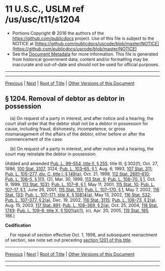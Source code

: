---
---

# 11 U.S.C., USLM ref /us/usc/t11/s1204

* Portions Copyright © 2016 the authors of the https://github.com/publicdocs project.
  Use of this file is subject to the NOTICE at [https://github.com/publicdocs/uscode/blob/master/NOTICE](https://github.com/publicdocs/uscode/blob/master/NOTICE)
* See the [Document Metadata](././../../../../..//README.md) for more information.
  This file is generated from historical government data; content and/or formatting may be inaccurate and out-of-date and should not be used for official purposes.

----------
----------

[Previous](./../../../../..//us/usc/t11/ch12/schI/m__us_usc_t11_s1203.md) | [Next](./../../../../..//us/usc/t11/ch12/schI/m__us_usc_t11_s1205.md) | [Root of Title](./../../../../../) | [Other Versions of this Document](https://publicdocs.github.io/go/links?ns=uslm&ref=%2Fus%2Fusc%2Ft11%2Fs1204)

## § 1204. Removal of debtor as debtor in possession

    (a) On request of a party in interest, and after notice and a hearing, the court shall order that the debtor shall not be a debtor in possession for cause, including fraud, dishonesty, incompetence, or gross mismanagement of the affairs of the debtor, either before or after the commencement of the case.

    (b) On request of a party in interest, and after notice and a hearing, the court may reinstate the debtor in possession.

(Added and amended [Pub. L. 99–554, title II, § 255][/us/pl/99/554/s255], title III, § 302(f), Oct. 27, 1986, [100 Stat. 3107][/us/stat/100/3107], 3124; [Pub. L. 103–65, § 1][/us/pl/103/65/s1], Aug. 6, 1993, [107 Stat. 311][/us/stat/107/311]; [Pub. L. 105–277, div. C, title I, § 149(a)][/us/pl/105/277/s149/a], Oct. 21, 1998, [112 Stat. 2681–610][/us/stat/112/2681-610]; [Pub. L. 106–5, § 1(1)][/us/pl/106/5/s1/1], (2), Mar. 30, 1999, [113 Stat. 9][/us/stat/113/9]; [Pub. L. 106–70, § 1][/us/pl/106/70/s1], Oct. 9, 1999, [113 Stat. 1031][/us/stat/113/1031]; [Pub. L. 107–8, § 1][/us/pl/107/8/s1], May 11, 2001, [115 Stat. 10][/us/stat/115/10]; [Pub. L. 107–17, § 1][/us/pl/107/17/s1], June 26, 2001, [115 Stat. 151][/us/stat/115/151]; [Pub. L. 107–170, § 1][/us/pl/107/170/s1], May 7, 2002, [116 Stat. 133][/us/stat/116/133]; [Pub. L. 107–171, title X, § 10814(a)][/us/pl/107/171/s10814/a], May 13, 2002, [116 Stat. 532][/us/stat/116/532]; [Pub. L. 107–377, § 2(a)][/us/pl/107/377/s2/a], Dec. 19, 2002, [116 Stat. 3115][/us/stat/116/3115]; [Pub. L. 108–73, § 2(a)][/us/pl/108/73/s2/a], Aug. 15, 2003, [117 Stat. 891][/us/stat/117/891]; [Pub. L. 108–369, § 2(a)][/us/pl/108/369/s2/a], Oct. 25, 2004, [118 Stat. 1749][/us/stat/118/1749]; [Pub. L. 109–8, title X, § 1001(a)(1)][/us/pl/109/8/s1001/a/1], (c), Apr. 20, 2005, [119 Stat. 185][/us/stat/119/185], 186.)

 __Codification__ 

    For repeal of section effective Oct. 1, 1998, and subsequent reenactment of section, see note set out preceding [section 1201 of this title][/us/usc/t11/s1201].

----------

[Previous](./../../../../..//us/usc/t11/ch12/schI/m__us_usc_t11_s1203.md) | [Next](./../../../../..//us/usc/t11/ch12/schI/m__us_usc_t11_s1205.md) | [Root of Title](./../../../../../) | [Other Versions of this Document](https://publicdocs.github.io/go/links?ns=uslm&ref=%2Fus%2Fusc%2Ft11%2Fs1204)

----------
----------

[/us/pl/99/554/s255]: https://publicdocs.github.io/go/links?ns=uslm&ref=%2Fus%2Fpl%2F99%2F554%2Fs255
[/us/stat/100/3107]: https://publicdocs.github.io/go/links?ns=uslm&ref=%2Fus%2Fstat%2F100%2F3107
[/us/pl/103/65/s1]: https://publicdocs.github.io/go/links?ns=uslm&ref=%2Fus%2Fpl%2F103%2F65%2Fs1
[/us/stat/107/311]: https://publicdocs.github.io/go/links?ns=uslm&ref=%2Fus%2Fstat%2F107%2F311
[/us/pl/105/277/s149/a]: https://publicdocs.github.io/go/links?ns=uslm&ref=%2Fus%2Fpl%2F105%2F277%2Fs149%2Fa
[/us/stat/112/2681-610]: https://publicdocs.github.io/go/links?ns=uslm&ref=%2Fus%2Fstat%2F112%2F2681-610
[/us/pl/106/5/s1/1]: https://publicdocs.github.io/go/links?ns=uslm&ref=%2Fus%2Fpl%2F106%2F5%2Fs1%2F1
[/us/stat/113/9]: https://publicdocs.github.io/go/links?ns=uslm&ref=%2Fus%2Fstat%2F113%2F9
[/us/pl/106/70/s1]: https://publicdocs.github.io/go/links?ns=uslm&ref=%2Fus%2Fpl%2F106%2F70%2Fs1
[/us/stat/113/1031]: https://publicdocs.github.io/go/links?ns=uslm&ref=%2Fus%2Fstat%2F113%2F1031
[/us/pl/107/8/s1]: https://publicdocs.github.io/go/links?ns=uslm&ref=%2Fus%2Fpl%2F107%2F8%2Fs1
[/us/stat/115/10]: https://publicdocs.github.io/go/links?ns=uslm&ref=%2Fus%2Fstat%2F115%2F10
[/us/pl/107/17/s1]: https://publicdocs.github.io/go/links?ns=uslm&ref=%2Fus%2Fpl%2F107%2F17%2Fs1
[/us/stat/115/151]: https://publicdocs.github.io/go/links?ns=uslm&ref=%2Fus%2Fstat%2F115%2F151
[/us/pl/107/170/s1]: https://publicdocs.github.io/go/links?ns=uslm&ref=%2Fus%2Fpl%2F107%2F170%2Fs1
[/us/stat/116/133]: https://publicdocs.github.io/go/links?ns=uslm&ref=%2Fus%2Fstat%2F116%2F133
[/us/pl/107/171/s10814/a]: https://publicdocs.github.io/go/links?ns=uslm&ref=%2Fus%2Fpl%2F107%2F171%2Fs10814%2Fa
[/us/stat/116/532]: https://publicdocs.github.io/go/links?ns=uslm&ref=%2Fus%2Fstat%2F116%2F532
[/us/pl/107/377/s2/a]: https://publicdocs.github.io/go/links?ns=uslm&ref=%2Fus%2Fpl%2F107%2F377%2Fs2%2Fa
[/us/stat/116/3115]: https://publicdocs.github.io/go/links?ns=uslm&ref=%2Fus%2Fstat%2F116%2F3115
[/us/pl/108/73/s2/a]: https://publicdocs.github.io/go/links?ns=uslm&ref=%2Fus%2Fpl%2F108%2F73%2Fs2%2Fa
[/us/stat/117/891]: https://publicdocs.github.io/go/links?ns=uslm&ref=%2Fus%2Fstat%2F117%2F891
[/us/pl/108/369/s2/a]: https://publicdocs.github.io/go/links?ns=uslm&ref=%2Fus%2Fpl%2F108%2F369%2Fs2%2Fa
[/us/stat/118/1749]: https://publicdocs.github.io/go/links?ns=uslm&ref=%2Fus%2Fstat%2F118%2F1749
[/us/pl/109/8/s1001/a/1]: https://publicdocs.github.io/go/links?ns=uslm&ref=%2Fus%2Fpl%2F109%2F8%2Fs1001%2Fa%2F1
[/us/stat/119/185]: https://publicdocs.github.io/go/links?ns=uslm&ref=%2Fus%2Fstat%2F119%2F185
[/us/usc/t11/s1201]: https://publicdocs.github.io/go/links?ns=uslm&ref=%2Fus%2Fusc%2Ft11%2Fs1201


